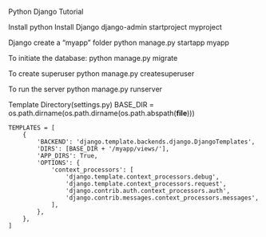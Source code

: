 Python Django Tutorial



Install python
Install Django
django-admin startproject myproject

Django create a “myapp” folder
    python manage.py startapp myapp

To initiate the database:
    python manage.py migrate

To create superuser
    python manage.py createsuperuser

To run the server
    python manage.py runserver

Template Directory(settings.py)
    BASE_DIR = os.path.dirname(os.path.dirname(os.path.abspath(__file__)))

    TEMPLATES = [
        {
            'BACKEND': 'django.template.backends.django.DjangoTemplates',
            'DIRS': [BASE_DIR + '/myapp/views/'],
            'APP_DIRS': True,
            'OPTIONS': {
                'context_processors': [
                    'django.template.context_processors.debug',
                    'django.template.context_processors.request',
                    'django.contrib.auth.context_processors.auth',
                    'django.contrib.messages.context_processors.messages',
                ],
            },
        },
    ]
